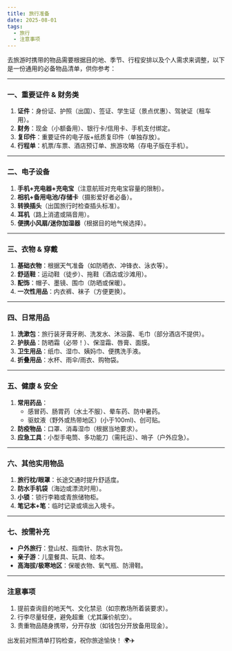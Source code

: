 ```yaml
---
title: 旅行准备
date: 2025-08-01
tags:
  - 旅行
  - 注意事项
---
```


去旅游时携带的物品需要根据目的地、季节、行程安排以及个人需求来调整，以下是一份通用的必备物品清单，供你参考：

---

### **一、重要证件 & 财务类**
1. **证件**：身份证、护照（出国）、签证、学生证（景点优惠）、驾驶证（租车用）。  
2. **财务**：现金（小额备用）、银行卡/信用卡、手机支付绑定。  
3. **复印件**：重要证件的电子版+纸质复印件（单独存放）。  
4. **行程单**：机票/车票、酒店预订单、旅游攻略（存电子版在手机）。

---

### **二、电子设备**
1. **手机+充电器+充电宝**（注意航班对充电宝容量的限制）。  
2. **相机+备用电池/存储卡**（摄影爱好者必备）。  
3. **转换插头**（出国旅行时检查插头标准）。  
4. **耳机**（路上消遣或隔音用）。  
5. **便携小风扇/迷你加湿器**（根据目的地气候选择）。

---

### **三、衣物 & 穿戴**
1. **基础衣物**：根据天气准备（如防晒衣、冲锋衣、泳衣等）。  
2. **舒适鞋**：运动鞋（徒步）、拖鞋（酒店或沙滩用）。  
3. **配饰**：帽子、墨镜、围巾（防晒或保暖）。  
4. **一次性用品**：内衣裤、袜子（方便更换）。  

---

### **四、日常用品**
1. **洗漱包**：旅行装牙膏牙刷、洗发水、沐浴露、毛巾（部分酒店不提供）。  
2. **护肤品**：防晒霜（必带！）、保湿霜、唇膏、面膜。  
3. **卫生用品**：纸巾、湿巾、姨妈巾、便携洗手液。  
4. **折叠用品**：水杯、雨伞/雨衣、购物袋。  

---

### **五、健康 & 安全**
1. **常用药品**：  
   - 感冒药、肠胃药（水土不服）、晕车药、防中暑药。  
   - 驱蚊液（野外或热带地区）(小于100ml)、创可贴。  
2. **防疫物品**：口罩、消毒湿巾（根据当地要求）。  
3. **应急工具**：小型手电筒、多功能刀（需托运）、哨子（户外应急）。  

---

### **六、其他实用物品**
1. **旅行枕/眼罩**：长途交通时提升舒适度。  
2. **防水手机袋**（海边或漂流时用）。  
3. **小锁**：锁行李箱或青旅储物柜。  
4. **笔记本+笔**：临时记录或填出入境卡。  

---

### **七、按需补充**
- **户外旅行**：登山杖、指南针、防水背包。  
- **亲子游**：儿童餐具、玩具、绘本。  
- **高海拔/极寒地区**：保暖衣物、氧气瓶、防滑鞋。  

---

### **注意事项**  
1. 提前查询目的地天气、文化禁忌（如宗教场所着装要求）。  
2. 行李尽量轻便，避免超重（尤其廉价航空）。  
3. 贵重物品随身携带，分开存放（如钱包分开放备用现金）。  

出发前对照清单打钩检查，祝你旅途愉快！ 🌍✈️